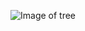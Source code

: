 ![Image of tree](https://www.stlmag.com/downloads/305215/download/Space%20Tree_July%202019_Cassidy%20Moody-2.jpg?cb=cb7656c020de15e9760a412fdb85844a&w=1200)
